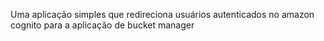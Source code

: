Uma aplicação simples que redireciona usuários autenticados no amazon cognito para a aplicação de bucket manager